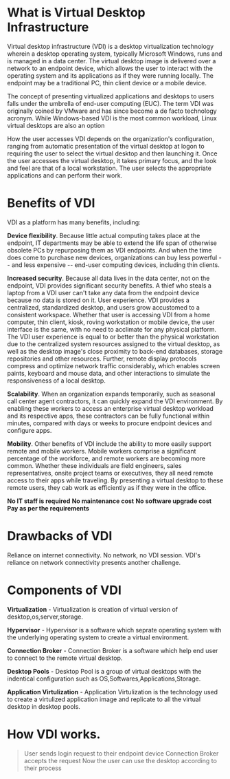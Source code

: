# What is Virtual Desktop Infrastructure

Virtual desktop infrastructure (VDI) is a desktop virtualization technology wherein a desktop operating system, typically Microsoft Windows, runs and is managed in a data center. The virtual desktop image is delivered over a network to an endpoint device, which allows the user to interact with the operating system and its applications as if they were running locally. The endpoint may be a traditional PC, thin client device or a mobile device.

The concept of presenting virtualized applications and desktops to users falls under the umbrella of end-user computing (EUC). The term VDI was originally coined by VMware and has since become a de facto technology acronym. While Windows-based VDI is the most common workload, Linux virtual desktops are also an option

How the user accesses VDI depends on the organization's configuration, ranging from automatic presentation of the virtual desktop at logon to requiring the user to select the virtual desktop and then launching it. Once the user accesses the virtual desktop, it takes primary focus, and the look and feel are that of a local workstation. The user selects the appropriate applications and can perform their work.

# Benefits of VDI

VDI as a platform has many benefits, including:

**Device flexibility**. Because little actual computing takes place at the endpoint, IT departments may be able to extend the life span of otherwise obsolete PCs by repurposing them as VDI endpoints. And when the time does come to purchase new devices, organizations can buy less powerful -- and less expensive -- end-user computing devices, including thin clients.

**Increased security**. Because all data lives in the data center, not on the endpoint, VDI provides significant security benefits. A thief who steals a laptop from a VDI user can't take any data from the endpoint device because no data is stored on it.
User experience. VDI provides a centralized, standardized desktop, and users grow accustomed to a consistent workspace. Whether that user is accessing VDI from a home computer, thin client, kiosk, roving workstation or mobile device, the user interface is the same, with no need to acclimate for any physical platform.
The VDI user experience is equal to or better than the physical workstation due to the centralized system resources assigned to the virtual desktop, as well as the desktop image's close proximity to back-end databases, storage repositories and other resources. Further, remote display protocols compress and optimize network traffic considerably, which enables screen paints, keyboard and mouse data, and other interactions to simulate the responsiveness of a local desktop.

**Scalability**. When an organization expands temporarily, such as seasonal call center agent contractors, it can quickly expand the VDI environment. By enabling these workers to access an enterprise virtual desktop workload and its respective apps, these contractors can be fully functional within minutes, compared with days or weeks to procure endpoint devices and configure apps.

**Mobility**. Other benefits of VDI include the ability to more easily support remote and mobile workers. Mobile workers comprise a significant percentage of the workforce, and remote workers are becoming more common. Whether these individuals are field engineers, sales representatives, onsite project teams or executives, they all need remote access to their apps while traveling. By presenting a virtual desktop to these remote users, they cab work as efficiently as if they were in the office.

**No IT staff is required**
**No maintenance cost**
**No software upgrade cost**
**Pay as per the requirements**


# Drawbacks of VDI

Reliance on internet connectivity. No network, no VDI session. VDI's reliance on network connectivity presents another challenge.

# Components of VDI

**Virtualization** - Virtualization is creation of virtual version of desktop,os,server,storage.

**Hypervisor** -  Hypervisor is a software which seprate operating system with the underlying operating system to create a virtual environment.

**Connection Broker** - Connection Broker is a software which help end user to connect to the remote virtual desktop.

**Desktop Pools** -  Desktop Pool is a group of virtual desktops with the indentical configuration such as OS,Softwares,Applications,Storage.

**Application Virtulization** - Application Virtulization is the technology used to create a virtulized application image and replicate to all the virtual desktop in desktop pools.

# How VDI works.

> User sends login request to their endpoint device
> Connection Broker accepts the request
> Now the user can use the desktop according to their process


